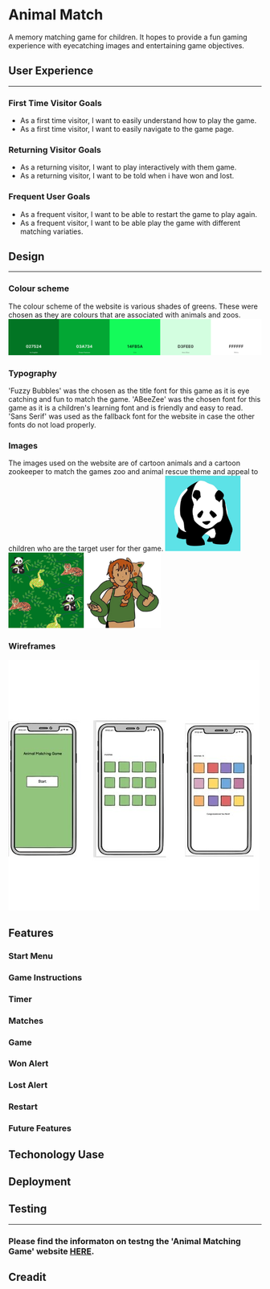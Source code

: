 # Animal Match
A memory matching game for children. It hopes to provide a fun gaming experience with eyecatching images and entertaining game objectives.


## User Experience
***

### First Time Visitor Goals
* As a first time visitor, I want to easily understand how to play the game.
* As a first time visitor, I want to easily navigate to the game page.

### Returning Visitor Goals
* As a returning visitor, I want to play interactively with them game.
* As a returning visitor, I want to be told when i have won and lost.

### Frequent User Goals
* As a frequent visitor, I want to be able to restart the game to play again.
* As a frequent visitor, I want to be able play the game with different matching variaties.

## Design
*** 

### Colour scheme
The colour scheme of the website is various shades of greens. These were chosen as they are colours that are associated with animals and zoos.
![colours](readme/colours.png)

### Typography
'Fuzzy Bubbles' was the chosen as the title font for this game as it is eye catching and fun to match the game.
'ABeeZee' was the chosen font for this game as it is a children's learning font and is friendly and easy to read. 'Sans Serif' was used as the fallback font for the website in case the other fonts do not load properly.

### Images
The images used on the website are of cartoon animals and a cartoon zookeeper to match the games zoo and animal rescue theme and appeal to children who are the target user for ther game.
<img src="assets/images/panda.jpg" width="150"> 
<img src="assets/images/background.jpg" width="150"> 
<img src="assets/images/zookeeper.jpg" width="150">

### Wireframes
![wirefrmaes](readme/wireframes.jpg)

## Features
### Start Menu

### Game Instructions
### Timer
### Matches
### Game 
### Won Alert 
### Lost Alert
### Restart
### Future Features

## Techonology Uase

## Deployment

## Testing
***
### Please find the informaton on testng the 'Animal Matching Game' website [HERE](TESTING.md).

## Creadit




